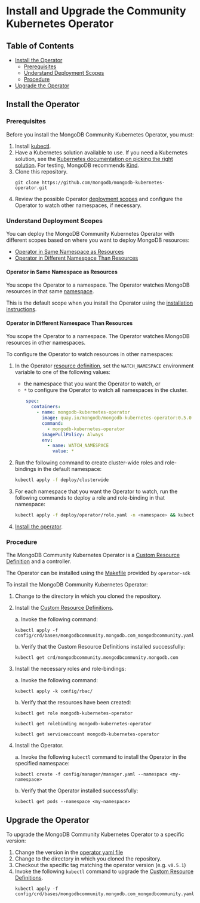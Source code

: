 # Install and Upgrade the Community Kubernetes Operator #

## Table of Contents

- [Install the Operator](#install-the-operator)
  - [Prerequisites](#prerequisites)
  - [Understand Deployment Scopes](#understand-deployment-scopes)
  - [Procedure](#procedure)
- [Upgrade the Operator](#upgrade-the-operator)

## Install the Operator

### Prerequisites

Before you install the MongoDB Community Kubernetes Operator, you must:

1. Install [kubectl](https://kubernetes.io/docs/tasks/tools/install-kubectl/).
2. Have a Kubernetes solution available to use.
   If you need a Kubernetes solution, see the [Kubernetes documentation on picking the right solution](https://kubernetes.io/docs/setup). For testing, MongoDB recommends [Kind](https://kind.sigs.k8s.io/).
3. Clone this repository.
   ```
   git clone https://github.com/mongodb/mongodb-kubernetes-operator.git
   ```
4. Review the possible Operator [deployment scopes](#understand-mongodb-community-operator-deployment-scopes) and configure the Operator to watch other namespaces, if necessary.

### Understand Deployment Scopes

You can deploy the MongoDB Community Kubernetes Operator with different scopes based on where you want to deploy MongoDB resources:

- [Operator in Same Namespace as Resources](#operator-in-same-namespace-as-resources)
- [Operator in Different Namespace Than Resources](#operator-in-different-namespace-than-resources)

#### Operator in Same Namespace as Resources

You scope the Operator to a namespace. The Operator watches MongoDB resources in that same [namespace](https://kubernetes.io/docs/concepts/overview/working-with-objects/namespaces/).

This is the default scope when you install the Operator using the [installation instructions](#procedure).

#### Operator in Different Namespace Than Resources

You scope the Operator to a namespace. The Operator watches MongoDB resources in other namespaces.

To configure the Operator to watch resources in other namespaces:

1. In the Operator [resource definition](../config/manager/manager.yaml), set the `WATCH_NAMESPACE` environment variable to one of the following values:

   - the namespace that you want the Operator to watch, or
   - `*` to configure the Operator to watch all namespaces in the cluster.

   ```yaml
       spec:
         containers:
           - name: mongodb-kubernetes-operator
             image: quay.io/mongodb/mongodb-kubernetes-operator:0.5.0
             command:
               - mongodb-kubernetes-operator
             imagePullPolicy: Always
             env:
               - name: WATCH_NAMESPACE
                 value: *
   ```

2. Run the following command to create cluster-wide roles and role-bindings in the default namespace:

   ```sh
   kubectl apply -f deploy/clusterwide
   ```
3. For each namespace that you want the Operator to watch, run the following commands to deploy a role and role-binding in that namespace:

   ```sh
   kubectl apply -f deploy/operator/role.yaml -n <namespace> && kubectl apply -f deploy/operator/role_binding.yaml -n <namespace>
   ```

4. [Install the operator](#procedure).

### Procedure

The MongoDB Community Kubernetes Operator is a [Custom Resource Definition](https://kubernetes.io/docs/concepts/extend-kubernetes/api-extension/custom-resources/) and a controller.

The Operator can be installed using the [Makefile](../Makefile) provided by `operator-sdk`

To install the MongoDB Community Kubernetes Operator:

1. Change to the directory in which you cloned the repository.
2. Install the [Custom Resource Definitions](https://kubernetes.io/docs/concepts/extend-kubernetes/api-extension/custom-resources/).

   a. Invoke the following command:
      ```
      kubectl apply -f config/crd/bases/mongodbcommunity.mongodb.com_mongodbcommunity.yaml
      ```
   b. Verify that the Custom Resource Definitions installed successfully:
      ```
      kubectl get crd/mongodbcommunity.mongodbcommunity.mongodb.com
      ```
3. Install the necessary roles and role-bindings:

    a. Invoke the following command:
    ```
    kubectl apply -k config/rbac/
    ```
    b. Verify that the resources have been created:
    ```
    kubectl get role mongodb-kubernetes-operator

    kubectl get rolebinding mongodb-kubernetes-operator

    kubectl get serviceaccount mongodb-kubernetes-operator
    ```
4. Install the Operator.

   a. Invoke the following `kubectl` command to install the Operator in the specified namespace:
      ```
      kubectl create -f config/manager/manager.yaml --namespace <my-namespace>
      ```
   b. Verify that the Operator installed successsfully:
      ```
      kubectl get pods --namespace <my-namespace>
      ```

## Upgrade the Operator

To upgrade the MongoDB Community Kubernetes Operator to a specific version:

1. Change the version in the [operator yaml file](../config/manager/manager.yaml)
2. Change to the directory in which you cloned the repository.
3. Checkout the specific tag matching the operator version (e.g. `v0.5.1`)
4. Invoke the following `kubectl` command to upgrade the [Custom Resource Definitions](https://kubernetes.io/docs/concepts/extend-kubernetes/api-extension/custom-resources/).
   ```
   kubectl apply -f config/crd/bases/mongodbcommunity.mongodb.com_mongodbcommunity.yaml
   ```
